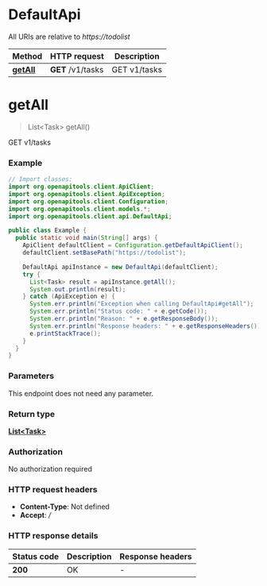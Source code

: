 # DefaultApi

All URIs are relative to *https://todolist*

| Method | HTTP request | Description |
|------------- | ------------- | -------------|
| [**getAll**](DefaultApi.md#getAll) | **GET** /v1/tasks | GET v1/tasks |


<a name="getAll"></a>
# **getAll**
> List&lt;Task&gt; getAll()

GET v1/tasks

### Example
```java
// Import classes:
import org.openapitools.client.ApiClient;
import org.openapitools.client.ApiException;
import org.openapitools.client.Configuration;
import org.openapitools.client.models.*;
import org.openapitools.client.api.DefaultApi;

public class Example {
  public static void main(String[] args) {
    ApiClient defaultClient = Configuration.getDefaultApiClient();
    defaultClient.setBasePath("https://todolist");

    DefaultApi apiInstance = new DefaultApi(defaultClient);
    try {
      List<Task> result = apiInstance.getAll();
      System.out.println(result);
    } catch (ApiException e) {
      System.err.println("Exception when calling DefaultApi#getAll");
      System.err.println("Status code: " + e.getCode());
      System.err.println("Reason: " + e.getResponseBody());
      System.err.println("Response headers: " + e.getResponseHeaders());
      e.printStackTrace();
    }
  }
}
```

### Parameters
This endpoint does not need any parameter.

### Return type

[**List&lt;Task&gt;**](Task.md)

### Authorization

No authorization required

### HTTP request headers

 - **Content-Type**: Not defined
 - **Accept**: */*

### HTTP response details
| Status code | Description | Response headers |
|-------------|-------------|------------------|
| **200** | OK |  -  |

